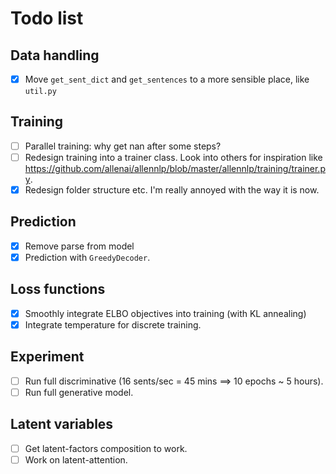 # Todo list

## Data handling
- [X] Move `get_sent_dict` and `get_sentences` to a more sensible place, like `util.py`

## Training
- [ ] Parallel training: why get nan after some steps?
- [ ] Redesign training into a trainer class. Look into others for inspiration like https://github.com/allenai/allennlp/blob/master/allennlp/training/trainer.py.
- [X] Redesign folder structure etc. I'm really annoyed with the way it is now.

## Prediction
- [X] Remove parse from model
- [X] Prediction with `GreedyDecoder`.

## Loss functions
- [X] Smoothly integrate ELBO objectives into training (with KL annealing)
- [X] Integrate temperature for discrete training.

## Experiment
- [ ] Run full discriminative (16 sents/sec = 45 mins ==> 10 epochs ~ 5 hours).
- [ ] Run full generative model.

## Latent variables
- [ ] Get latent-factors composition to work.
- [ ] Work on latent-attention.
